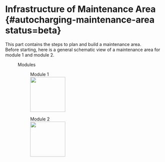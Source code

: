# Infrastructure of Maintenance Area {#autocharging-maintenance-area status=beta}

This part contains the steps to plan and build a maintenance area.  
Before starting, here is a general schematic view of a maintenance area for module 1 and module 2.


<figure class="flow-subfigures">  
    <figcaption>Modules</figcaption>
    <figure>
        <figcaption>Module 1</figcaption>
        <img style='width:8em' src="images/module_1.png"/>
    </figure>
    <figure>  
        <figcaption>Module 2</figcaption>
        <img style='width:8em' src="images/module_2.png"/>
    </figure>
</figure>
